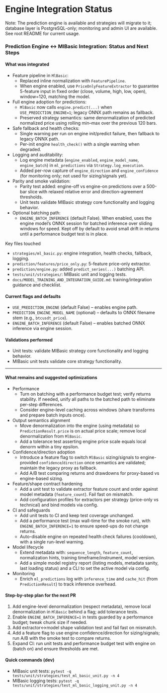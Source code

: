 # Engine Integration Status

Note: The prediction engine is available and strategies will migrate to it; database layer is PostgreSQL-only; monitoring and admin UI are available. See root README for current usage.

### Prediction Engine ↔ MlBasic Integration: Status and Next Steps

#### What was integrated
- Feature pipeline in `MlBasic`:
  - Replaced inline normalization with `FeaturePipeline`.
  - When engine enabled, use `PriceOnlyFeatureExtractor` to guarantee 5-feature input in fixed order (close, volume, high, low, open), window=120, matching the model.
- Full engine adoption for predictions:
  - `MlBasic` now calls `engine.predict(...)` when `USE_PREDICTION_ENGINE=1`; legacy ONNX path remains as fallback.
  - Preserved strategy semantics: same denormalization of predicted normalized price using rolling min–max over the previous 120 bars.
- Safe fallback and health checks:
  - Single warning per run on engine init/predict failure, then fallback to legacy ONNX path.
  - Per-init engine `health_check()` with a single warning when degraded.
- Logging and auditability:
  - Log engine metadata (`engine_enabled`, `engine_model_name`, `engine_batch`) in `ml_predictions` via `Strategy.log_execution`.
  - Added per-row capture of `engine_direction` and `engine_confidence` (for monitoring only; not used for sizing/signals yet).
- Parity and smoke validation:
  - Parity test added: engine-off vs engine-on predictions over a 500-bar slice with relaxed relative error and direction-agreement thresholds.
  - Unit tests validate MlBasic strategy core functionality and logging behavior.
- Optional batching path:
  - `ENGINE_BATCH_INFERENCE` (default False). When enabled, uses the engine model’s ONNX session for batched inference over sliding windows for speed. Kept off by default to avoid small drift in returns until a performance budget test is in place.

Key files touched
- `strategies/ml_basic.py`: engine integration, health checks, fallback, logging.
- `prediction/features/price_only.py`: 5-feature price-only extractor.
- `prediction/engine.py`: added `predict_series(...)` batching API.
- `tests/unit/strategies/`: MlBasic unit and logging tests.
- `docs/MODEL_TRAINING_AND_INTEGRATION_GUIDE.md`: training/integration guidance and checklist.

#### Current flags and defaults
- `USE_PREDICTION_ENGINE` (default False) – enables engine path.
- `PREDICTION_ENGINE_MODEL_NAME` (optional) – defaults to ONNX filename stem (e.g., `btcusdt_price`).
- `ENGINE_BATCH_INFERENCE` (default False) – enables batched ONNX inference via engine session.

#### Validations performed
- Unit tests: validate MlBasic strategy core functionality and logging behavior.
- MlBasic unit tests validate core strategy functionality.

---

#### What remains and suggested optimizations
- Performance
  - Turn on batching with a performance budget test; verify returns stability. If needed, unify all paths to the batched path to eliminate per-step differences.
  - Consider engine-level caching across windows (share transforms and prepare batch inputs once).
- Output semantics alignment
  - Move denormalization into the engine (using metadata) so `PredictionResult.price` is on actual price scale; remove local denormalization from `MlBasic`.
  - Add a tolerance test asserting engine price scale equals local denorm within a tiny epsilon.
- Confidence/direction adoption
  - Introduce a feature flag to switch `MlBasic` sizing/signals to engine-provided `confidence`/`direction` once semantics are validated; maintain the legacy proxy as fallback.
  - Add A/B test comparing returns and drawdowns for proxy-based vs engine-based sizing.
- Feature/shape contract hardening
  - Add a unit test to validate extractor feature count and order against model metadata (`feature_count`). Fail fast on mismatch.
  - Add configuration profiles for extractors per strategy (price-only vs technical) and bind models via config.
- CI and safeguards
  - Add unit tests to CI and keep test coverage unchanged.
  - Add a performance test (max wall-time for the smoke run), with `ENGINE_BATCH_INFERENCE=1` to ensure speed-ups do not change returns.
  - Auto-disable engine on repeated health check failures (cooldown), with a single run-level warning.
- Model lifecycle
  - Extend metadata with: `sequence_length`, `feature_count`, normalization hints, training timeframe/instrument, model version.
  - Add a simple model registry report (listing models, metadata sanity, last loading status) and a CLI to set the active model via config.
- Monitoring
  - Enrich `ml_predictions` log with `inference_time` and `cache_hit` (from `PredictionResult`) to track inference overhead.

#### Step-by-step plan for the next PR
1) Add engine-level denormalization (respect metadata), remove local denormalization in `MlBasic` behind a flag; add tolerance tests.
2) Enable `ENGINE_BATCH_INFERENCE=1` in tests guarded by a performance budget; tweak chunk size if needed.
3) Add extractor↔model shape validation test and fail fast on mismatch.
4) Add a feature flag to use engine confidence/direction for sizing/signals; run A/B with the smoke test to compare returns.
5) Expand CI: run unit tests and performance budget test with engine on (batch on) and ensure thresholds are met.

#### Quick commands (dev)
- MlBasic unit tests: `pytest -q tests/unit/strategies/test_ml_basic_unit.py -n 4`
- MlBasic logging tests: `pytest -q tests/unit/strategies/test_ml_basic_logging_unit.py -n 4`
